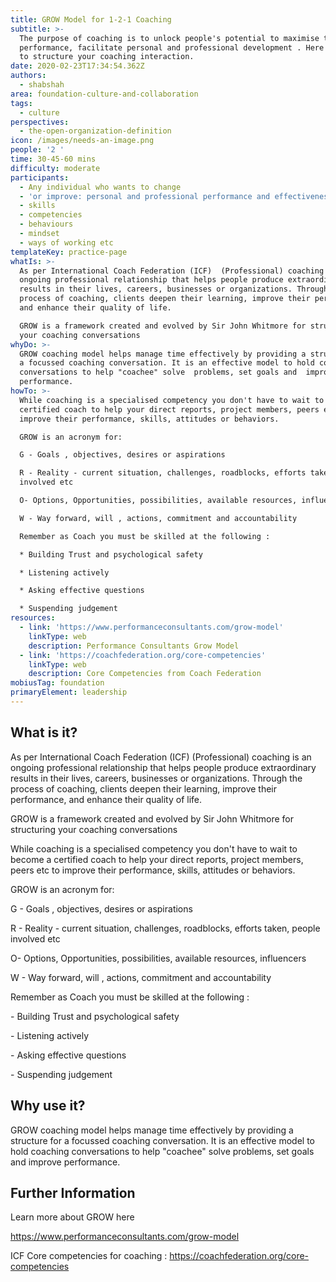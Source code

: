 ```yaml
---
title: GROW Model for 1-2-1 Coaching
subtitle: >-
  The purpose of coaching is to unlock people's potential to maximise their
  performance, facilitate personal and professional development . Here's a tool
  to structure your coaching interaction.
date: 2020-02-23T17:34:54.362Z
authors:
  - shabshah
area: foundation-culture-and-collaboration
tags:
  - culture
perspectives:
  - the-open-organization-definition
icon: /images/needs-an-image.png
people: '2 '
time: 30-45-60 mins
difficulty: moderate
participants:
  - Any individual who wants to change
  - 'or improve: personal and professional performance and effectiveness'
  - skills
  - competencies
  - behaviours
  - mindset
  - ways of working etc
templateKey: practice-page
whatIs: >-
  As per International Coach Federation (ICF)  (Professional) coaching is an
  ongoing professional relationship that helps people produce extraordinary
  results in their lives, careers, businesses or organizations. Through the
  process of coaching, clients deepen their learning, improve their performance,
  and enhance their quality of life.

  GROW is a framework created and evolved by Sir John Whitmore for structuring
  your coaching conversations
whyDo: >-
  GROW coaching model helps manage time effectively by providing a structure for
  a focussed coaching conversation. It is an effective model to hold coaching
  conversations to help "coachee" solve  problems, set goals and  improve
  performance. 
howTo: >-
  While coaching is a specialised competency you don't have to wait to become a
  certified coach to help your direct reports, project members, peers etc to
  improve their performance, skills, attitudes or behaviors. 

  GROW is an acronym for:

  G - Goals , objectives, desires or aspirations

  R - Reality - current situation, challenges, roadblocks, efforts taken, people
  involved etc

  O- Options, Opportunities, possibilities, available resources, influencers

  W - Way forward, will , actions, commitment and accountability

  Remember as Coach you must be skilled at the following :

  * Building Trust and psychological safety

  * Listening actively

  * Asking effective questions

  * Suspending judgement
resources:
  - link: 'https://www.performanceconsultants.com/grow-model'
    linkType: web
    description: Performance Consultants Grow Model
  - link: 'https://coachfederation.org/core-competencies'
    linkType: web
    description: Core Competencies from Coach Federation
mobiusTag: foundation
primaryElement: leadership
---
```

## What is it?

As per International Coach Federation (ICF)  (Professional) coaching is an ongoing professional relationship that helps people produce extraordinary results in their lives, careers, businesses or organizations. Through the process of coaching, clients deepen their learning, improve their performance, and enhance their quality of life.

GROW is a framework created and evolved by Sir John Whitmore for structuring your coaching conversations

While coaching is a specialised competency you don't have to wait to become a certified coach to help your direct reports, project members, peers etc to improve their performance, skills, attitudes or behaviors.

GROW is an acronym for:

G - Goals , objectives, desires or aspirations

R - Reality - current situation, challenges, roadblocks, efforts taken, people involved etc

O- Options, Opportunities, possibilities, available resources, influencers

W - Way forward, will , actions, commitment and accountability

Remember as Coach you must be skilled at the following :

\- Building Trust and psychological safety

\- Listening actively

\- Asking effective questions

\- Suspending judgement

## Why use it?

GROW coaching model helps manage time effectively by providing a structure for a focussed coaching conversation. It is an effective model to hold coaching conversations to help "coachee" solve  problems, set goals and  improve performance.



## Further Information

Learn more about GROW here

<https://www.performanceconsultants.com/grow-model>

ICF Core competencies for coaching : <https://coachfederation.org/core-competencies>
